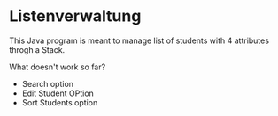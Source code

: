 # Listenverwaltung

This Java program is meant to manage list of students with 4 attributes throgh a Stack.

What doesn't work so far?
- Search option
- Edit Student OPtion
- Sort Students option

